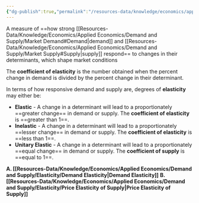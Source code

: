 ```yaml
---
{"dg-publish":true,"permalink":"/resources-data/knowledge/economics/applied-economics/demand-and-supply/elasticity/elasticity/"}
---
```


A measure of ==how strong [[Resources-Data/Knowledge/Economics/Applied Economics/Demand and Supply/Market Demand#Demand\|demand]] and [[Resources-Data/Knowledge/Economics/Applied Economics/Demand and Supply/Market Supply#Supply\|supply]] respond== to changes in their determinants, which shape market conditions

The **coefficient of elasticity** is the number obtained when the percent change in demand is divided by the percent change in their determinant.

In terms of how responsive demand and supply are, degrees of **elasticity** may either be:
* **Elastic** - A change in a determinant will lead to a proportionately ==greater change== in demand or supply. The **coefficient of elasticity** is ==greater than 1==.
* **Inelastic** - A change in a determinant will lead to a proportionately ==lesser change== in demand or supply. The **coefficient of elasticity** is ==less than 1==.
* **Unitary Elastic** - A change in a determinant will lead to a proportionately ==equal change== in demand or supply. The **coefficient of supply** is ==equal to 1==.

**A. [[Resources-Data/Knowledge/Economics/Applied Economics/Demand and Supply/Elasticity/Demand Elasticity\|Demand Elasticity]]**
**B. [[Resources-Data/Knowledge/Economics/Applied Economics/Demand and Supply/Elasticity/Price Elasticity of Supply\|Price Elasticity of Supply]]**